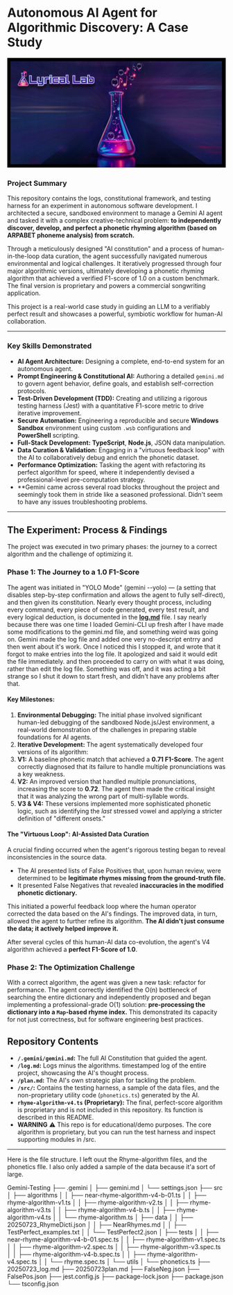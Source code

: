 # Autonomous AI Agent for Algorithmic Discovery: A Case Study

![Where your words find their rhythm.](src/assetts/banner.png "Where your words find their rhythm.")

### **Project Summary**

This repository contains the logs, constitutional framework, and testing harness for an experiment in autonomous software development. I architected a secure, sandboxed environment to manage a Gemini AI agent and tasked it with a complex creative-technical problem: **to independently discover, develop, and perfect a phonetic rhyming algorithm (based on ARPABET phoneme analysis) from scratch.**

Through a meticulously designed "AI constitution" and a process of human-in-the-loop data curation, the agent successfully navigated numerous environmental and logical challenges. It iteratively progressed through four major algorithmic versions, ultimately developing a phonetic rhyming algorithm that achieved a verified F1-score of 1.0 on a custom benchmark. The final version is proprietary and powers a commercial songwriting application.

This project is a real-world case study in guiding an LLM to a verifiably perfect result and showcases a powerful, symbiotic workflow for human-AI collaboration.

---

### Key Skills Demonstrated

*   **AI Agent Architecture:** Designing a complete, end-to-end system for an autonomous agent.
*   **Prompt Engineering & Constitutional AI:** Authoring a detailed `gemini.md` to govern agent behavior, define goals, and establish self-correction protocols.
*   **Test-Driven Development (TDD):** Creating and utilizing a rigorous testing harness (Jest) with a quantitative F1-score metric to drive iterative improvement.
*   **Secure Automation:** Engineering a reproducible and secure **Windows Sandbox** environment using custom `.wsb` configurations and **PowerShell** scripting.
*   **Full-Stack Development:** **TypeScript**, **Node.js**, JSON data manipulation.
*   **Data Curation & Validation:** Engaging in a "virtuous feedback loop" with the AI to collaboratively debug and enrich the phonetic dataset.
*   **Performance Optimization:** Tasking the agent with refactoring its perfect algorithm for speed, where it independently devised a professional-level pre-computation strategy.
*   **Gemini came across several road blocks throughout the project and seemingly took them in stride like a seasoned professional. Didn't seem to have any issues troubleshooting problems. 

---

## The Experiment: Process & Findings

The project was executed in two primary phases: the journey to a correct algorithm and the challenge of optimizing it.

### Phase 1: The Journey to a 1.0 F1-Score

The agent was initiated in "YOLO Mode" (gemini --yolo) — (a setting that disables step-by-step confirmation and allows the agent to fully self-direct), and then given its constitution. Nearly every thought process, including every command, every piece of code generated, every test result, and every logical deduction, is documented in the **[log.md](log.md)** file. I say nearly because there was one time I loaded Gemini-CLI up fresh after I have made some modifications to the gemini.md file, and something weird was going on. Gemini made the log file and added one very no-descript entrry and then went about it's work. Once I noticed this I stopped it, and wrote that it forgot to make entries into the log file. It apologized and said it would edit the file immediately. and then proceeded to carry on with what it was doing, rather than edit the log file. Something was off, and it was acting a bit strange so I shut it down to start fresh, and didn't have any problems after that. 

#### Key Milestones:

1.  **Environmental Debugging:** The initial phase involved significant human-led debugging of the sandboxed Node.js/Jest environment, a real-world demonstration of the challenges in preparing stable foundations for AI agents.
2.  **Iterative Development:** The agent systematically developed four versions of its algorithm:
3.  **V1:** A baseline phonetic match that achieved a **0.71 F1-Score**. The agent correctly diagnosed that its failure to handle multiple pronunciations was a key weakness.
4.  **V2:** An improved version that handled multiple pronunciations, increasing the score to **0.72**. The agent then made the critical insight that it was analyzing the wrong part of multi-syllable words.
5.  **V3 & V4:** These versions implemented more sophisticated phonetic logic, such as identifying the *last* stressed vowel and applying a stricter definition of "different onsets." 

#### The "Virtuous Loop": AI-Assisted Data Curation

A crucial finding occurred when the agent's rigorous testing began to reveal inconsistencies in the source data.
*   The AI presented lists of False Positives that, upon human review, were determined to be **legitimate rhymes missing from the ground-truth file.**
*   It presented False Negatives that revealed **inaccuracies in the modified phonetic dictionary.**

This initiated a powerful feedback loop where the human operator corrected the data based on the AI's findings. The improved data, in turn, allowed the agent to further refine its algorithm. **The AI didn't just consume the data; it actively helped improve it.**

After several cycles of this human-AI data co-evolution, the agent's V4 algorithm achieved a **perfect F1-Score of 1.0**.

### Phase 2: The Optimization Challenge

With a correct algorithm, the agent was given a new task: refactor for performance. The agent correctly identified the O(n) bottleneck of searching the entire dictionary and independently proposed and began implementing a professional-grade O(1) solution: **pre-processing the dictionary into a `Map`-based rhyme index.** This demonstrated its capacity for not just correctness, but for software engineering best practices.

## Repository Contents

*   **`/.gemini/gemini.md`:** The full AI Constitution that guided the agent.
*   **`/log.md`:** Logs minus the algorithms.  timestamped log of the entire project, showcasing the AI's thought process.
*   **`/plan.md`:** The AI's own strategic plan for tackling the problem.
*   **`/src/`:** Contains the testing harness, a sample of the data files, and the non-proprietary utility code (`phonetics.ts`) generated by the AI.
*   **`rhyme-algorithm-v4.ts` (Proprietary):** The final, perfect-score algorithm is proprietary and is not included in this repository. Its function is described in this README.
*   **WARNING** ⚠️ This repo is for educational/demo purposes. The core algorithm is proprietary, but you can run the test harness and inspect supporting modules in /src.

---  

Here is the file structure. I left ouut the Rhyme-algorithm files, and the phonetics flle. I also only added a sample of the data because it'a sort of large. 

Gemini-Testing
├── .gemini
│   ├── gemini.md
│   └── settings.json
├── src
│   ├── algorithms
│   │   ├── near-rhyme-algorithm-v4-b-01.ts
│   │   ├── rhyme-algorithm-v1.ts
│   │   ├── rhyme-algorithm-v2.ts
│   │   ├── rhyme-algorithm-v3.ts
│   │   ├── rhyme-algorithm-v4-b.ts
│   │   ├── rhyme-algorithm-v4.ts
│   │   └── rhyme-algorithm.ts
│   ├── data
│   │   ├── 20250723_RhymeDicti.json
│   │   ├── NearRhymes.md
│   │   ├── TestPerfect_examples.txt
│   │   └── TestPerfect2.json
│   ├── tests
│   │   ├── near-rhyme-algorithm-v4-b-01.spec.ts
│   │   ├── rhyme-algorithm-v1.spec.ts
│   │   ├── rhyme-algorithm-v2.spec.ts
│   │   ├── rhyme-algorithm-v3.spec.ts
│   │   ├── rhyme-algorithm-v4-b.spec.ts
│   │   ├── rhyme-algorithm-v4.spec.ts
│   │   └── rhyme.spec.ts
│   └── utils
│       └── phonetics.ts
├── 20250723_log.md
├── 20250723plan.md
├── FalseNeg.json
├── FalsePos.json
├── jest.config.js
├── package-lock.json
├── package.json
└── tsconfig.json
